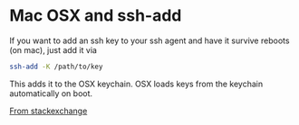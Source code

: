 # Mac OSX and ssh-add

If you want to add an ssh key to your ssh agent and have it survive reboots (on mac), just add it via 
```sh
ssh-add -K /path/to/key
```
This adds it to the OSX keychain. OSX loads keys from the keychain automatically on boot.

[From stackexchange](http://unix.stackexchange.com/questions/140075/ssh-add-is-not-persistent-between-reboots)

